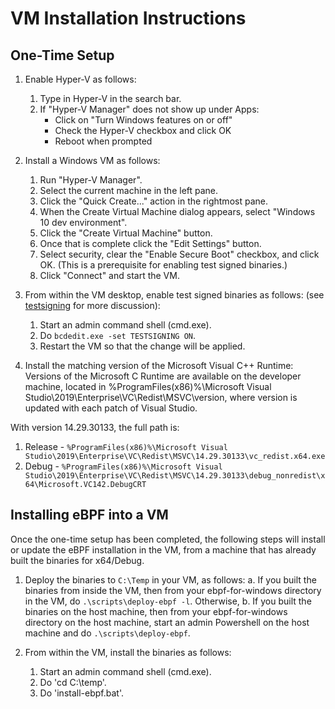 # VM Installation Instructions

## One-Time Setup

1. Enable Hyper-V as follows:
    1. Type in Hyper-V in the search bar.
    2. If "Hyper-V Manager" does not show up under Apps:
        * Click on "Turn Windows features on or off"
        * Check the Hyper-V checkbox and click OK
        * Reboot when prompted

2. Install a Windows VM as follows:
    1. Run "Hyper-V Manager".
    2. Select the current machine in the left pane.
    3. Click the "Quick Create..." action in the rightmost pane.
    4. When the Create Virtual Machine dialog appears, select "Windows 10 dev environment".
    5. Click the "Create Virtual Machine" button.
    6. Once that is complete click the "Edit Settings" button.
    7. Select security, clear the "Enable Secure Boot" checkbox, and click OK. (This is a prerequisite for
       enabling test signed binaries.)
    8. Click "Connect" and start the VM.

3. From within the VM desktop, enable test signed binaries as follows:
   (see [testsigning](https://docs.microsoft.com/en-us/windows-hardware/drivers/install/the-testsigning-boot-configuration-option) for more discussion):
    1. Start an admin command shell (cmd.exe).
    2. Do `bcdedit.exe -set TESTSIGNING ON`.
    3. Restart the VM so that the change will be applied.

4. Install the matching version of the Microsoft Visual C++ Runtime:
Versions of the Microsoft C Runtime are available on the developer machine, located in %ProgramFiles(x86)%\Microsoft Visual Studio\2019\Enterprise\VC\Redist\MSVC\version, where version is updated with each patch of Visual Studio.

With version 14.29.30133, the full path is:
1) Release - ```%ProgramFiles(x86)%\Microsoft Visual Studio\2019\Enterprise\VC\Redist\MSVC\14.29.30133\vc_redist.x64.exe```
2) Debug - ```%ProgramFiles(x86)%\Microsoft Visual Studio\2019\Enterprise\VC\Redist\MSVC\14.29.30133\debug_nonredist\x64\Microsoft.VC142.DebugCRT```

## Installing eBPF into a VM

Once the one-time setup has been completed, the following steps will
install or update the eBPF installation in the VM, from a machine that
has already built the binaries for x64/Debug.

1. Deploy the binaries to `C:\Temp` in your VM, as follows:
    a. If you built the binaries from inside the VM, then from your ebpf-for-windows directory in the VM, do `.\scripts\deploy-ebpf -l`.  Otherwise,
    b. If you built the binaries on the host machine, then from your ebpf-for-windows directory on the host machine, start an admin Powershell on the host machine and do `.\scripts\deploy-ebpf`.

2. From within the VM, install the binaries as follows:
    1. Start an admin command shell (cmd.exe).
    2. Do 'cd C:\temp'.
    3. Do 'install-ebpf.bat'.
